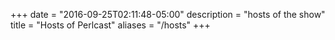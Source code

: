 +++
date = "2016-09-25T02:11:48-05:00"
description = "hosts of the show"
title = "Hosts of Perlcast"
aliases = "/hosts"
+++

